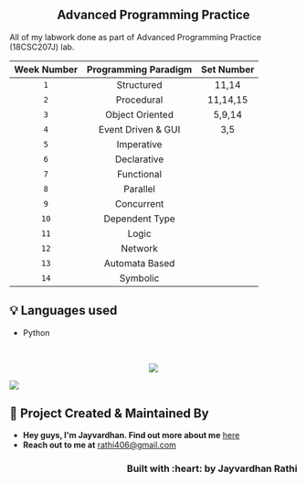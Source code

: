 <h2 align="center">Advanced Programming Practice</h2>

All of my labwork done as part of Advanced Programming Practice (18CSC207J) lab.

| Week Number | Programming Paradigm |Set Number|
|:------------:|:--------------------:|:--:|
| `1` | Structured |11,14|  
| `2` | Procedural |11,14,15| 
| `3` | Object Oriented |5,9,14|
| `4` |  Event Driven & GUI |3,5|
| `5` | Imperative ||
| `6` | Declarative| |
| `7` | Functional | |
| `8` | Parallel | |
| `9` | Concurrent| |
| `10`| Dependent Type| |
| `11`| Logic| |
| `12`| Network| |
| `13`| Automata Based| |
| `14`| Symbolic| |


## :bulb: Languages used

- Python

<br>

<p align="center"><img src="https://img.shields.io/badge/Contributors-black?logo=github&style=for-the-badge" />
<p>
  <a href="https://github.com/ComputerScientist-01/Advanced-Programming-Practice/graphs/contributors">
    <img src="https://contrib.rocks/image?repo=ComputerScientist-01/Advanced-Programming-Practice" />
  </a>
</p>


<!-- CONTACT --> 
## :man: Project Created & Maintained By

- **Hey guys, I'm Jayvardhan. Find out more about me** [ here](https://linkedin.com/in/rathi406)  
- **Reach out to me at** [rathi406@gmail.com](rathi406@gmail.com)  


<h3 align="right">Built with :heart: by Jayvardhan Rathi</h3>
